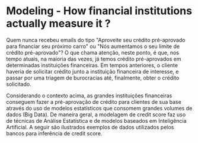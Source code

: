 # Modeling - How financial institutions actually measure it ?

Quem nunca recebeu emails do tipo "Aproveite seu crédito pré-aprovado para financiar seu próximo carro" ou "Nós aumentamos o seu limite de crédito pré-aprovado"?
O que chama atenção, neste ponto, é que, nos tempo atuais, na maioria das vezes, já temos crédito pré-aprovados em determinadas instituições financeiras. Em tempos anteriores, o cliente haveria de solicitar crédito junto a instituição financeira de interesse, e passar por uma triagem de burocracias até, finalmente, obter o crédito solicitado.

Considerando o contexto acima, as grandes instituições financeiras conseguem fazer a pré-aprovação de crédito para clientes de sua base através do uso de modelos estatísticos que consomem grandes volumes de dados (Big Data). De maneira geral, a modelagem de credit score faz uso de técnicas de Análise Estatística e de modelos baseados em Inteligência Artificial. A seguir são ilustrados exemplos de dados utilizados pelos bancos para inferência de credit score.